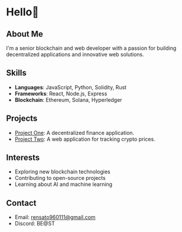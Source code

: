 # Hello👋

## About Me
I'm a senior blockchain and web developer with a passion for building decentralized applications and innovative web solutions.

## Skills
- **Languages**: JavaScript, Python, Solidity, Rust
- **Frameworks**: React, Node.js, Express
- **Blockchain**: Ethereum, Solana, Hyperledger

## Projects
- [Project One](https://github.com/yourusername/project-one): A decentralized finance application.
- [Project Two](https://github.com/yourusername/project-two): A web application for tracking crypto prices.

## Interests
- Exploring new blockchain technologies
- Contributing to open-source projects
- Learning about AI and machine learning

## Contact
- Email: rensato960111@gmail.com
- Discord: BE@ST
<!---
CryptoNinja1205/CryptoNinja1205 is a ✨ special ✨ repository because its `README.md` (this file) appears on your GitHub profile.
You can click the Preview link to take a look at your changes.
--->
